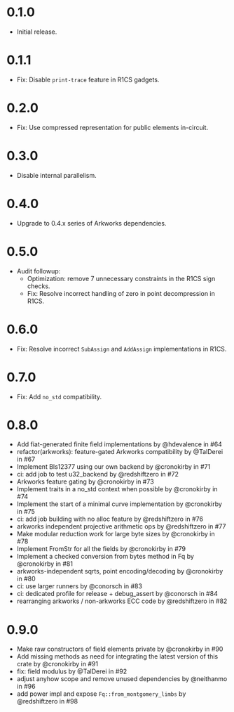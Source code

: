 # 0.1.0

* Initial release.

# 0.1.1

* Fix: Disable `print-trace` feature in R1CS gadgets.

# 0.2.0

* Fix: Use compressed representation for public elements in-circuit.

# 0.3.0

* Disable internal parallelism.

# 0.4.0

* Upgrade to 0.4.x series of Arkworks dependencies.

# 0.5.0

* Audit followup:
  * Optimization: remove 7 unnecessary constraints in the R1CS sign checks.
  * Fix: Resolve incorrect handling of zero in point decompression in R1CS.

# 0.6.0

* Fix: Resolve incorrect `SubAssign` and `AddAssign` implementations in R1CS.

# 0.7.0

* Fix: Add `no_std` compatibility.

# 0.8.0

* Add fiat-generated finite field implementations by @hdevalence in #64
* refactor(arkworks): feature-gated Arkworks compatibility by @TalDerei in #67
* Implement Bls12377 using our own backend by @cronokirby in #71
* ci: add job to test u32_backend by @redshiftzero in #72
* Arkworks feature gating by @cronokirby in #73
* Implement traits in a no_std context when possible by @cronokirby in #74
* Implement the start of a minimal curve implementation by @cronokirby in #75
* ci: add job building with no alloc feature by @redshiftzero in #76
* arkworks independent projective arithmetic ops by @redshiftzero in #77
* Make modular reduction work for large byte sizes by @cronokirby in #78
* Implement FromStr for all the fields by @cronokirby in #79
* Implement a checked conversion from bytes method in Fq by @cronokirby in #81
* arkworks-independent sqrts, point encoding/decoding by @cronokirby in #80
* ci: use larger runners by @conorsch in #83
* ci: dedicated profile for release + debug_assert by @conorsch in #84
* rearranging arkworks / non-arkworks ECC code by @redshiftzero in #82

# 0.9.0

* Make raw constructors of field elements private by @cronokirby in #90
* Add missing methods as need for integrating the latest version of this crate by @cronokirby in #91
* fix: field modulus by @TalDerei in #92
* adjust anyhow scope and remove unused dependencies by @neithanmo in #96
* add power impl and expose `Fq::from_montgomery_limbs` by @redshiftzero in #98
